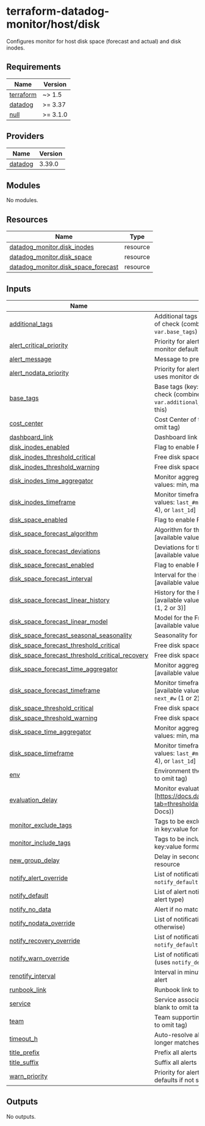 # terraform-datadog-monitor/host/disk

Configures monitor for host disk space (forecast and actual) and disk inodes.

<!-- BEGIN_TF_DOCS -->
## Requirements

| Name | Version |
|------|---------|
| <a name="requirement_terraform"></a> [terraform](#requirement\_terraform) | ~> 1.5 |
| <a name="requirement_datadog"></a> [datadog](#requirement\_datadog) | >= 3.37 |
| <a name="requirement_null"></a> [null](#requirement\_null) | >= 3.1.0 |

## Providers

| Name | Version |
|------|---------|
| <a name="provider_datadog"></a> [datadog](#provider\_datadog) | 3.39.0 |

## Modules

No modules.

## Resources

| Name | Type |
|------|------|
| [datadog_monitor.disk_inodes](https://registry.terraform.io/providers/datadog/datadog/latest/docs/resources/monitor) | resource |
| [datadog_monitor.disk_space](https://registry.terraform.io/providers/datadog/datadog/latest/docs/resources/monitor) | resource |
| [datadog_monitor.disk_space_forecast](https://registry.terraform.io/providers/datadog/datadog/latest/docs/resources/monitor) | resource |

## Inputs

| Name | Description | Type | Default | Required |
|------|-------------|------|---------|:--------:|
| <a name="input_additional_tags"></a> [additional\_tags](#input\_additional\_tags) | Additional tags (key:value format) to add to this type of check (combined with `local.tags` and `var.base_tags`) | `list(string)` | `[]` | no |
| <a name="input_alert_critical_priority"></a> [alert\_critical\_priority](#input\_alert\_critical\_priority) | Priority for alerts within critical threshold (P1-P5, uses monitor defaults if not specified) | `string` | `null` | no |
| <a name="input_alert_message"></a> [alert\_message](#input\_alert\_message) | Message to prepend to alert notifications | `string` | `"Alert"` | no |
| <a name="input_alert_nodata_priority"></a> [alert\_nodata\_priority](#input\_alert\_nodata\_priority) | Priority for alerts within warning threshold (P1-P5, uses monitor defaults if not specified) | `string` | `null` | no |
| <a name="input_base_tags"></a> [base\_tags](#input\_base\_tags) | Base tags (key:value format) to add to this type of check (combined with `local.tags` and `var.additional_tags`, generally you should not change this) | `list(string)` | <pre>[<br>  "resource:apigateway"<br>]</pre> | no |
| <a name="input_cost_center"></a> [cost\_center](#input\_cost\_center) | Cost Center of the monitored resource (leave blank to omit tag) | `string` | `null` | no |
| <a name="input_dashboard_link"></a> [dashboard\_link](#input\_dashboard\_link) | Dashboard link to include in message | `string` | `null` | no |
| <a name="input_disk_inodes_enabled"></a> [disk\_inodes\_enabled](#input\_disk\_inodes\_enabled) | Flag to enable Free disk inodes monitor | `string` | `"true"` | no |
| <a name="input_disk_inodes_threshold_critical"></a> [disk\_inodes\_threshold\_critical](#input\_disk\_inodes\_threshold\_critical) | Free disk space critical threshold | `number` | `95` | no |
| <a name="input_disk_inodes_threshold_warning"></a> [disk\_inodes\_threshold\_warning](#input\_disk\_inodes\_threshold\_warning) | Free disk space warning threshold | `number` | `90` | no |
| <a name="input_disk_inodes_time_aggregator"></a> [disk\_inodes\_time\_aggregator](#input\_disk\_inodes\_time\_aggregator) | Monitor aggregator for Free disk inodes [available values: min, max or avg] | `string` | `"min"` | no |
| <a name="input_disk_inodes_timeframe"></a> [disk\_inodes\_timeframe](#input\_disk\_inodes\_timeframe) | Monitor timeframe for Free disk inodes [available values: `last_#m` (1, 5, 10, 15, or 30), `last_#h` (1, 2, or 4), or `last_1d`] | `string` | `"last_5m"` | no |
| <a name="input_disk_space_enabled"></a> [disk\_space\_enabled](#input\_disk\_space\_enabled) | Flag to enable Free diskspace monitor | `string` | `"true"` | no |
| <a name="input_disk_space_forecast_algorithm"></a> [disk\_space\_forecast\_algorithm](#input\_disk\_space\_forecast\_algorithm) | Algorithm for the Free diskspace Forecast monitor [available values: `linear` or `seasonal`] | `string` | `"linear"` | no |
| <a name="input_disk_space_forecast_deviations"></a> [disk\_space\_forecast\_deviations](#input\_disk\_space\_forecast\_deviations) | Deviations for the Free diskspace Forecast monitor [available values: `1`, `2`, `3`, `4` or `5`] | `string` | `1` | no |
| <a name="input_disk_space_forecast_enabled"></a> [disk\_space\_forecast\_enabled](#input\_disk\_space\_forecast\_enabled) | Flag to enable Free diskspace forecast monitor | `string` | `"true"` | no |
| <a name="input_disk_space_forecast_interval"></a> [disk\_space\_forecast\_interval](#input\_disk\_space\_forecast\_interval) | Interval for the Free diskspace Forecast monitor [available values: `30m`, `60m` or `120m`] | `string` | `"60m"` | no |
| <a name="input_disk_space_forecast_linear_history"></a> [disk\_space\_forecast\_linear\_history](#input\_disk\_space\_forecast\_linear\_history) | History for the Free diskspace Forecast monitor [available values: `12h`, `#d` (1, 2, or 3), `#w` (1, or 2) or `#mo` (1, 2 or 3)] | `string` | `"1w"` | no |
| <a name="input_disk_space_forecast_linear_model"></a> [disk\_space\_forecast\_linear\_model](#input\_disk\_space\_forecast\_linear\_model) | Model for the Free diskspace Forecast monitor [available values: `default`, `simple` or `reactive`] | `string` | `"default"` | no |
| <a name="input_disk_space_forecast_seasonal_seasonality"></a> [disk\_space\_forecast\_seasonal\_seasonality](#input\_disk\_space\_forecast\_seasonal\_seasonality) | Seasonality for the Free diskspace Forecast monitor | `string` | `"weekly"` | no |
| <a name="input_disk_space_forecast_threshold_critical"></a> [disk\_space\_forecast\_threshold\_critical](#input\_disk\_space\_forecast\_threshold\_critical) | Free disk space forecast critical threshold | `number` | `80` | no |
| <a name="input_disk_space_forecast_threshold_critical_recovery"></a> [disk\_space\_forecast\_threshold\_critical\_recovery](#input\_disk\_space\_forecast\_threshold\_critical\_recovery) | Free disk space forecast recovery threshold | `number` | `72` | no |
| <a name="input_disk_space_forecast_time_aggregator"></a> [disk\_space\_forecast\_time\_aggregator](#input\_disk\_space\_forecast\_time\_aggregator) | Monitor aggregator for Free diskspace forecast [available values: min, max or avg] | `string` | `"max"` | no |
| <a name="input_disk_space_forecast_timeframe"></a> [disk\_space\_forecast\_timeframe](#input\_disk\_space\_forecast\_timeframe) | Monitor timeframe for Free diskspace forecast [available values: `next_12h`, `next_#d` (1, 2, or 3), `next_#w` (1 or 2) or `next_#mo` (1, 2 or 3)] | `string` | `"next_1w"` | no |
| <a name="input_disk_space_threshold_critical"></a> [disk\_space\_threshold\_critical](#input\_disk\_space\_threshold\_critical) | Free disk space critical threshold | `number` | `90` | no |
| <a name="input_disk_space_threshold_warning"></a> [disk\_space\_threshold\_warning](#input\_disk\_space\_threshold\_warning) | Free disk space warning threshold | `number` | `80` | no |
| <a name="input_disk_space_time_aggregator"></a> [disk\_space\_time\_aggregator](#input\_disk\_space\_time\_aggregator) | Monitor aggregator for Free diskspace [available values: min, max or avg] | `string` | `"max"` | no |
| <a name="input_disk_space_timeframe"></a> [disk\_space\_timeframe](#input\_disk\_space\_timeframe) | Monitor timeframe for Free diskspace [available values: `last_#m` (1, 5, 10, 15, or 30), `last_#h` (1, 2, or 4), or `last_1d`] | `string` | `"last_5m"` | no |
| <a name="input_env"></a> [env](#input\_env) | Environment the monitored resource is in (leave blank to omit tag) | `string` | n/a | yes |
| <a name="input_evaluation_delay"></a> [evaluation\_delay](#input\_evaluation\_delay) | Monitor evaluation delay (see [https://docs.datadoghq.com/monitors/configuration/?tab=thresholdalert#set-alert-conditions](Datadog Docs)) | `number` | `900` | no |
| <a name="input_monitor_exclude_tags"></a> [monitor\_exclude\_tags](#input\_monitor\_exclude\_tags) | Tags to be excluded in the monitoring query. Specify in key:value format | `list(string)` | `[]` | no |
| <a name="input_monitor_include_tags"></a> [monitor\_include\_tags](#input\_monitor\_include\_tags) | Tags to be included in the monitoring query. Specify in key:value format | `list(string)` | `[]` | no |
| <a name="input_new_group_delay"></a> [new\_group\_delay](#input\_new\_group\_delay) | Delay in seconds before generating alerts for a new resource | `number` | `300` | no |
| <a name="input_notify_alert_override"></a> [notify\_alert\_override](#input\_notify\_alert\_override) | List of notifications for alerts in critical threshold (uses `notify_default` otherwise) | `list(string)` | `[]` | no |
| <a name="input_notify_default"></a> [notify\_default](#input\_notify\_default) | List of alert notifications (can be overridden based on alert type) | `list(string)` | n/a | yes |
| <a name="input_notify_no_data"></a> [notify\_no\_data](#input\_notify\_no\_data) | Alert if no matching data is found | `bool` | `false` | no |
| <a name="input_notify_nodata_override"></a> [notify\_nodata\_override](#input\_notify\_nodata\_override) | List of notifications for no data (uses `notify_default` otherwise) | `list(string)` | `[]` | no |
| <a name="input_notify_recovery_override"></a> [notify\_recovery\_override](#input\_notify\_recovery\_override) | List of notifications for alert recovery (uses `notify_default` otherwise) | `list(string)` | `[]` | no |
| <a name="input_notify_warn_override"></a> [notify\_warn\_override](#input\_notify\_warn\_override) | List of notifications for alerts in warning threshold (uses `notify_default` otherwise) | `list(string)` | `[]` | no |
| <a name="input_renotify_interval"></a> [renotify\_interval](#input\_renotify\_interval) | Interval in minutes to re-send notifications about an alert | `number` | `0` | no |
| <a name="input_runbook_link"></a> [runbook\_link](#input\_runbook\_link) | Runbook link to include in message | `string` | `null` | no |
| <a name="input_service"></a> [service](#input\_service) | Service associated with the monitored resource (leave blank to omit tag) | `string` | `null` | no |
| <a name="input_team"></a> [team](#input\_team) | Team supporting the monitored resource (leave blank to omit tag) | `string` | `null` | no |
| <a name="input_timeout_h"></a> [timeout\_h](#input\_timeout\_h) | Auto-resolve alert in specified hours if condition no longer matches | `number` | `0` | no |
| <a name="input_title_prefix"></a> [title\_prefix](#input\_title\_prefix) | Prefix all alerts with specified value in brackets | `string` | `null` | no |
| <a name="input_title_suffix"></a> [title\_suffix](#input\_title\_suffix) | Suffix all alerts with specified value in parenthesis | `string` | `null` | no |
| <a name="input_warn_priority"></a> [warn\_priority](#input\_warn\_priority) | Priority for alerts with no data (P1-P5, uses monitor defaults if not specified) | `string` | `null` | no |

## Outputs

No outputs.
<!-- END_TF_DOCS -->
